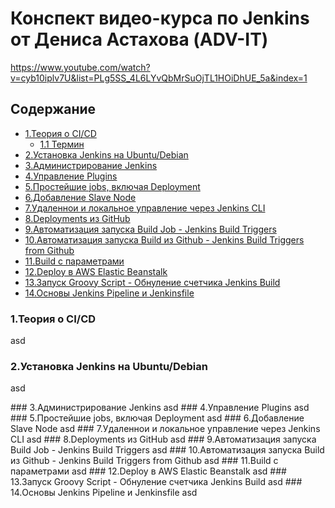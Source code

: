 # Конспект видео-курса по Jenkins от Дениса Астахова (ADV-IT)

https://www.youtube.com/watch?v=cyb10iplv7U&list=PLg5SS_4L6LYvQbMrSuOjTL1HOiDhUE_5a&index=1


## Содержание

<!--ts-->
* [1.Теория о CI/CD](#theory)
    * [1.1 Термин](#termin)
* [2.Установка Jenkins на Ubuntu/Debian](#install)  
* [3.Администрирование Jenkins](#admin)  
* [4.Управление Plugins](#plugins)  
* [5.Простейшие jobs, включая Deployment](#simple_job)  
* [6.Добавление Slave Node](#slave_node)  
* [7.Удаленнои и локальное управление через Jenkins CLI](#cli)  
* [8.Deployments из GitHub](#deploy_github)  
* [9.Автоматизация запуска Build Job - Jenkins Build Triggers](#automate_run)  
* [10.Автоматизация запуска Build из Github - Jenkins Build Triggers from Github](#automate_run_github)  
* [11.Build с параметрами](#build_parameters)  
* [12.Deploy в AWS Elastic Beanstalk](#aws_elastic)  
* [13.Запуск Groovy Script - Обнуление счетчика Jenkins Build](#groovy)  
* [14.Основы Jenkins Pipeline и Jenkinsfile](#pipeline)  
<!--te-->


### 1.Теория о CI/CD 

asd

### 2.Установка Jenkins на Ubuntu/Debian  

asd

<a name="admin"/>
### 3.Администрирование Jenkins  
asd

<a name="plugins"/>
### 4.Управление Plugins  
asd

<a name="simple_job"/>
### 5.Простейшие jobs, включая Deployment  
asd

<a name="slave_node"/>
### 6.Добавление Slave Node  
asd

<a name="cli"/>
### 7.Удаленнои и локальное управление через Jenkins CLI  
asd

<a name="deploy_github"/>
### 8.Deployments из GitHub  
asd

<a name="automate_run"/>
### 9.Автоматизация запуска Build Job - Jenkins Build Triggers  
asd

<a name="automate_run_github"/>
### 10.Автоматизация запуска Build из Github - Jenkins Build Triggers from Github  
asd

<a name="build_parameters"/>
### 11.Build с параметрами  
asd

<a name="aws_elastic"/>
### 12.Deploy в AWS Elastic Beanstalk  
asd

<a name="groovy"/>
### 13.Запуск Groovy Script - Обнуление счетчика Jenkins Build  
asd

<a name="pipeline"/>
### 14.Основы Jenkins Pipeline и Jenkinsfile  
asd


  

